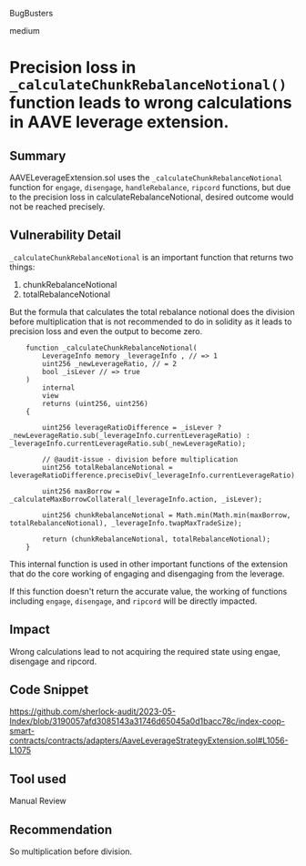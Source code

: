 BugBusters

medium

# Precision loss in `_calculateChunkRebalanceNotional()` function leads to wrong calculations in AAVE leverage extension.

## Summary
AAVELeverageExtension.sol uses the `_calculateChunkRebalanceNotional` function for `engage`, `disengage`, `handleRebalance`, `ripcord` functions, but due to the precision loss in calculateRebalanceNotional, desired outcome would not be reached precisely.
## Vulnerability Detail
`_calculateChunkRebalanceNotional` is an important function that returns two things:

1. chunkRebalanceNotional
2. totalRebalanceNotional

But the formula that calculates the total rebalance notional does the division before multiplication that is not recommended to do in solidity as it leads to precision loss and even the output to become zero.

```solidity
    function _calculateChunkRebalanceNotional(
        LeverageInfo memory _leverageInfo , // => 1
        uint256 _newLeverageRatio, // = 2
        bool _isLever // => true
    )
        internal
        view
        returns (uint256, uint256)
    {
  
        uint256 leverageRatioDifference = _isLever ? _newLeverageRatio.sub(_leverageInfo.currentLeverageRatio) : _leverageInfo.currentLeverageRatio.sub(_newLeverageRatio);

        // @audit-issue - division before multiplication
        uint256 totalRebalanceNotional = leverageRatioDifference.preciseDiv(_leverageInfo.currentLeverageRatio).preciseMul(_leverageInfo.action.collateralBalance);
      
        uint256 maxBorrow = _calculateMaxBorrowCollateral(_leverageInfo.action, _isLever);

        uint256 chunkRebalanceNotional = Math.min(Math.min(maxBorrow, totalRebalanceNotional), _leverageInfo.twapMaxTradeSize);

        return (chunkRebalanceNotional, totalRebalanceNotional);
    }
```

This internal function is used in other important functions of the extension that do the core working of engaging and disengaging from the leverage.

If this function doesn't return the accurate value, the working of functions including `engage`, `disengage`, and `ripcord` will be directly impacted.
## Impact
Wrong calculations lead to not acquiring the required state using engae, disengage and ripcord.
## Code Snippet
https://github.com/sherlock-audit/2023-05-Index/blob/3190057afd3085143a31746d65045a0d1bacc78c/index-coop-smart-contracts/contracts/adapters/AaveLeverageStrategyExtension.sol#L1056-L1075
## Tool used

Manual Review

## Recommendation
So multiplication before division.
